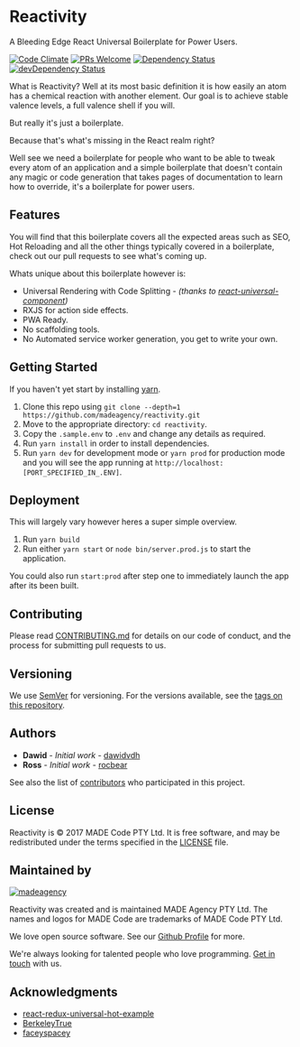 # Reactivity

A Bleeding Edge React Universal Boilerplate for Power Users.

[![Code Climate](https://codeclimate.com/repos/598770109f7dbb02640013d9/badges/dac168d1b640d9ab7e3e/gpa.svg)](https://codeclimate.com/repos/598770109f7dbb02640013d9/feed) [![PRs Welcome](https://img.shields.io/badge/PRs-welcome-brightgreen.svg)](CONTRIBUTING.md#pull-request-process) [![Dependency Status](https://david-dm.org/madeagency/reactivity.svg)](https://david-dm.org/madeagency/reactivity) [![devDependency Status](https://david-dm.org/madeagency/reactivity/dev-status.svg)](https://david-dm.org/madeagency/reactivity#info=devDependencies)

What is Reactivity? Well at its most basic definition it is how easily an atom has a chemical reaction with another element. Our goal is to achieve stable valence levels, a full valence shell if you will.

But really it's just a boilerplate.

Because that's what's missing in the React realm right?

Well see we need a boilerplate for people who want to be able to tweak every atom of an application and a simple boilerplate that doesn't contain any magic or code generation that takes pages of documentation to learn how to override, it's a boilerplate for power users.

## Features

You will find that this boilerplate covers all the expected areas such as SEO, Hot Reloading and all the other things typically covered in a boilerplate, check out our pull requests to see what's coming up.

Whats unique about this boilerplate however is:

- Universal Rendering with Code Splitting - *(thanks to [react-universal-component](https://github.com/faceyspacey/react-universal-component))*
- RXJS for action side effects.
- PWA Ready.
- No scaffolding tools.
- No Automated service worker generation, you get to write your own.

## Getting Started

If you haven't yet start by installing [yarn](https://yarnpkg.com/en/).

1. Clone this repo using `git clone --depth=1 https://github.com/madeagency/reactivity.git`
2. Move to the appropriate directory: `cd reactivity`.
3. Copy the `.sample.env` to `.env` and change any details as required.
3. Run `yarn install` in order to install dependencies.
4. Run `yarn dev` for development mode or `yarn prod` for production mode and you will see the app running at `http://localhost:[PORT_SPECIFIED_IN_.ENV]`.

## Deployment

This will largely vary however heres a super simple overview.

1. Run `yarn build`
2. Run either `yarn start` or `node bin/server.prod.js` to start the application.

You could also run `start:prod` after step one to immediately launch the app after its been built.

## Contributing

Please read [CONTRIBUTING.md](CONTRIBUTING.md) for details on our code of conduct, and the process for submitting pull requests to us.

## Versioning

We use [SemVer](http://semver.org/) for versioning. For the versions available, see the [tags on this repository](https://github.com/madeagency/reactivity/tags). 

## Authors

* **Dawid** - *Initial work* - [dawidvdh](https://github.com/dawidvdh)
* **Ross** - *Initial work* - [rocbear](https://github.com/rocbear)

See also the list of [contributors](https://github.com/madeagency/reactivity/graphs/contributors) who participated in this project.

License
-------

Reactivity is © 2017 MADE Code PTY Ltd.
It is free software, and may be redistributed under the terms specified in the [LICENSE] file.

[LICENSE]: LICENSE

Maintained by
----------------

[![madeagency](https://www.made.co.za/logo.png)](https://www.made.co.za?utm_source=github)

Reactivity was created and is maintained MADE Agency PTY Ltd.
The names and logos for MADE Code are trademarks of MADE Code PTY Ltd.

We love open source software. See our [Github Profile](https://github.com/madeagency) for more.

We're always looking for talented people who love programming. [Get in touch] with us.

[Get in touch]: https://www.madecode.co.za?utm_source=github

## Acknowledgments

* [react-redux-universal-hot-example](https://github.com/erikras/react-redux-universal-hot-example)
* [BerkeleyTrue](https://github.com/BerkeleyTrue)
* [faceyspacey](https://github.com/faceyspacey)
